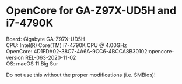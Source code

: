 # OpenCore for GA-Z97X-UD5H and i7-4790K

Board: Gigabyte GA-Z97X-UD5H  
CPU: Intel(R) Core(TM) i7-4790K CPU @ 4.00GHz  
OpenCore: 4D1FDA02-38C7-4A6A-9CC6-4BCCA8B30102:opencore-version	REL-063-2020-11-02  
OS: macOS 11 Big Sur  
  
Do not use this without the proper modifications (i.e. SMBios)!  
